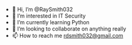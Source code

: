 - 👋 Hi, I’m @RaySmith032
- 👀 I’m interested in IT Security
- 🌱 I’m currently learning Python
- 💞️ I’m looking to collaborate on anything really
- 📫 How to reach me rdsmith032@gmail.com

<!---
RaySmith032/RaySmith032 is a ✨ special ✨ repository because its `README.md` (this file) appears on your GitHub profile.
You can click the Preview link to take a look at your changes.
--->
